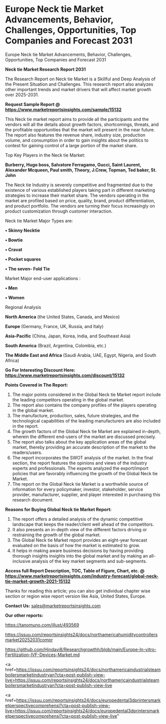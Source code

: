 # Europe Neck tie Market Advancements, Behavior, Challenges, Opportunities, Top Companies and Forecast 2031
Europe Neck tie Market Advancements, Behavior, Challenges, Opportunities, Top Companies and Forecast 2031

<strong>Neck tie Market Research Report 2031</strong>

The Research Report on Neck tie Market is a Skillful and Deep Analysis of the Present Situation and Challenges. This research report also analyzes other important trends and market drivers that will affect market growth over 2025-2031.

<strong>Request Sample Report @ <a href=https://www.marketreportsinsights.com/sample/15132>https://www.marketreportsinsights.com/sample/15132</a></strong>

This Neck tie market report aims to provide all the participants and the vendors will all the details about growth factors, shortcomings, threats, and the profitable opportunities that the market will present in the near future. The report also features the revenue share, industry size, production volume, and consumption in order to gain insights about the politics to contest for gaining control of a large portion of the market share.

Top Key Players in the Neck tie Market:

<strong>Burberry, Hugo boss, Salvatore Ferragamo, Gucci, Saint Laurent, Alexander Mcqueen, Paul smith, Theory, J.Crew, Topman, Ted baker, St. John</strong>

The Neck tie Industry is severely competitive and fragmented due to the existence of various established players taking part in different marketing strategies to increase their market share. The vendors operating in the market are profiled based on price, quality, brand, product differentiation, and product portfolio. The vendors are turning their focus increasingly on product customization through customer interaction.

Neck tie Market Major Types are:

<strong>• Skinny Necktie

• Bowtie

• Cravat

• Pocket squares

• The seven- Fold Tie</strong>

Market Major end-user applications :

<strong>• Men

• Women</strong>

Regional Analysis

</u><strong><b>North America</b></strong> (the United States, Canada, and Mexico)

<strong><b>Europe </b></strong>(Germany, France, UK, Russia, and Italy)

<strong><b>Asia-Pacific</b></strong> (China, Japan, Korea, India, and Southeast Asia)

<strong><b>South America</b></strong> (Brazil, Argentina, Colombia, etc.)

<strong><b>The Middle East and Africa</b></strong> (Saudi Arabia, UAE, Egypt, Nigeria, and South Africa)

<strong>Go For Interesting Discount Here: <a href=https://www.marketreportsinsights.com/discount/15132>https://www.marketreportsinsights.com/discount/15132</a></strong>

<strong>Points Covered in The Report:</strong>
<ol>
  <li>The major points considered in the Global Neck tie Market report include the leading competitors operating in the global market.</li>
  <li>The report also contains the company profiles of the players operating in the global market.</li>
  <li>The manufacture, production, sales, future strategies, and the technological capabilities of the leading manufacturers are also included in the report.</li>
  <li>The growth factors of the Global Neck tie Market are explained in-depth, wherein the different end-users of the market are discussed precisely.</li>
  <li>The report also talks about the key application areas of the global market, thereby providing an accurate description of the market to the readers/users.</li>
  <li>The report incorporates the SWOT analysis of the market. In the final section, the report features the opinions and views of the industry experts and professionals. The experts analyzed the export/import policies that are favorably influencing the growth of the Global Neck tie Market.</li>
  <li>The report on the Global Neck tie Market is a worthwhile source of information for every policymaker, investor, stakeholder, service provider, manufacturer, supplier, and player interested in purchasing this research document.</li>
</ol>
<strong>Reasons for Buying Global Neck tie Market Report:</strong>

<ol>
  <li>The report offers a detailed analysis of the dynamic competitive landscape that keeps the reader/client well ahead of the competitors.</li>
  <li>It also presents an in-depth view of the different factors driving or restraining the growth of the global market.</li>
  <li>The Global Neck tie Market report provides an eight-year forecast evaluated on the basis of how the market is estimated to grow.</li>
  <li>It helps in making aware business decisions by having providing thorough insights insights into the global market and by making an all-inclusive analysis of the key market segments and sub-segments.</li>
</ol>
<strong>Access full Report Description, TOC, Table of Figure, Chart, etc. @ <a href=https://www.marketreportsinsights.com/industry-forecast/global-neck-tie-market-growth-2021-15132>https://www.marketreportsinsights.com/industry-forecast/global-neck-tie-market-growth-2021-15132</a></strong>


Thanks for reading this article; you can also get individual chapter wise section or region wise report version like Asia, United States, Europe.

<strong>Contact Us:</strong>
sales@marketreportsinsights.com

<strong>Our other reports:</strong>

<a href=https://tanomuno.com/illust/493569>https://tanomuno.com/illust/493569</a>

<a href=https://issuu.com/reportsinsights24/docs/northamericahumiditycontrollersmarket20252031compr>https://issuu.com/reportsinsights24/docs/northamericahumiditycontrollersmarket20252031compr</a>

<a href=https://github.com/Hindavi8/Researchgrowthh/blob/main/Europe-In-vitro-Fertilization-IVF-Devices-Market.md>https://github.com/Hindavi8/Researchgrowthh/blob/main/Europe-In-vitro-Fertilization-IVF-Devices-Market.md</a>

<a href=https://issuu.com/reportsinsights24/docs/northamericaindustrialsteamboilersmarketindustryan?cta=post-publish-view-live>https://issuu.com/reportsinsights24/docs/northamericaindustrialsteamboilersmarketindustryan?cta=post-publish-view-live</a>

<a href=https://issuu.com/reportsinsights24/docs/europedental3dprintersmarketperspectivecomprehensi?cta=post-publish-view-live>https://issuu.com/reportsinsights24/docs/europedental3dprintersmarketperspectivecomprehensi?cta=post-publish-view-live</a>"
